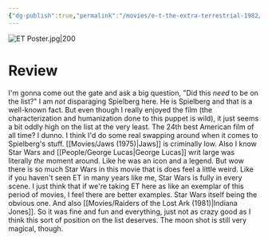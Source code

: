```yaml
---
{"dg-publish":true,"permalink":"/movies/e-t-the-extra-terrestrial-1982/","tags":["movies"],"created":"2024-06-18","updated":"2025-03-13"}
---
```



![ET Poster.jpg|200](/img/user/_sys/Attachments/ET%20Poster.jpg)

# Review

I'm gonna come out the gate and ask a big question, "Did this *need* to be on the list?" I am *not* disparaging Spielberg here. He is Spielberg and that is a well-known fact. But even though I really enjoyed the film (the characterization and humanization done to this puppet is wild), it just seems a bit oddly high on the list at the very least. The 24th best American film of all time? I dunno. I think I'd do some real swapping around when it comes to Spielberg's stuff. [[Movies/Jaws (1975)\|Jaws]] is criminally low. Also I know Star Wars and [[People/George Lucas\|George Lucas]] writ large was literally *the* moment around. Like he was an icon and a legend. But wow there is so much Star Wars in this movie that is does feel a little weird. Like if you haven't seen ET in many years like me, Star Wars is fully in every scene. I just think that if we're taking ET here as like an exemplar of this period of movies, I feel there are better examples. Star Wars itself being the obvious one. And also [[Movies/Raiders of the Lost Ark (1981)\|Indiana Jones]]. So it was fine and fun and everything, just not as crazy good as I think this sort of position on the list deserves. The moon shot is still very magical, though.
